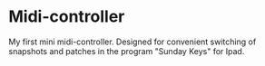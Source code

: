 # Midi-controller

My first mini midi-controller. Designed for convenient switching of snapshots and patches in the program "Sunday Keys" for Ipad.
